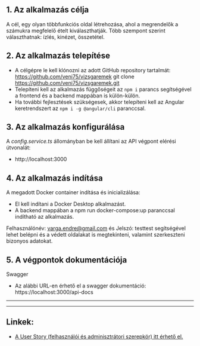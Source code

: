 ## **1. Az alkalmazás célja**

A cél, egy olyan többfunkciós oldal létrehozása, ahol a megrendelők a számukra megfelelő ételt kiválaszthatják. Több szempont szerint választhatnak: ízlés,  kinézet, összetétel.

## **2. Az alkalmazás telepítése**

- A célgépre le kell klónozni az adott GitHub repository tartalmát:
https://github.com/veni75/vizsgaremek
git clone https://github.com/veni75/vizsgaremek.git
- Telepíteni kell az alkalmazás függőségeit az `npm i` parancs segítségével a frontend és a backend mappában is külön-külön.
- Ha további fejlesztések szükségesek, akkor telepíteni kell az Angular keretrendszert az `npm i -g @angular/cli` paranccsal.


## **3. Az alkalmazás konfigurálása**

A _config.service.ts_ állományban be kell állítani az API végpont elérési útvonalát:  

- http://localhost:3000

## **4. Az alkalmazás indítása**

A megadott Docker container indítása és inicializálása:

- El kell indítani a Docker Desktop alkalmazást.
- A backend mappában a npm run docker-compose:up paranccsal indítható az alkalmazás.

Felhasználónév: varga.endre@gmail.com és Jelszó: testtest segítségével lehet belépni és a védett oldalakat is megtekinteni, valamint szerkeszteni bizonyos adatokat.

## **5. A végpontok dokumentációja**

Swagger

- Az alábbi URL-en érhető el a swagger dokumentáció: https://localhost:3000/api-docs

---
---

## **Linkek:**  

- [A User Story (felhasználói és adminisztrátori szerepkör) itt érhető el.](https://github.com/veni75/vizsgaremek/blob/main/README.md)
